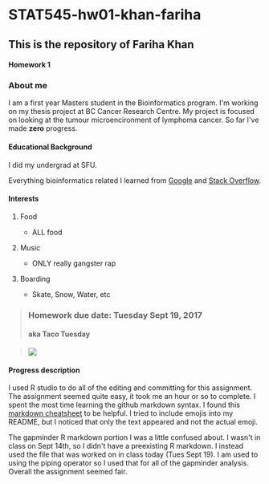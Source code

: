 # STAT545-hw01-khan-fariha

## This is the repository of Fariha Khan
#### Homework 1


### About me

I am a first year Masters student in the Bioinformatics program. I'm working 
on my thesis project at BC Cancer Research Centre. My project is focused on looking
at the tumour microencironment of lymphoma cancer. So far I've made **zero** progress.


#### Educational Background


I did my undergrad at SFU. 

Everything bioinformatics related I learned from [Google](https://www.google.ca)
and [Stack Overflow](https://stackoverflow.com).




#### Interests


1. Food
      * ALL food
      
2. Music
      * ONLY really gangster rap

3. Boarding
      * Skate, Snow, Water, etc


> ### Homework due date: **Tuesday** Sept 19, 2017
> #### aka Taco Tuesday

> ![](https://media.giphy.com/media/EsDCYBUQM0KlO/giphy.gif)


#### Progress description

I used R studio to do all of the editing and committing for this assignment.
The assignment seemed quite easy, it took me an hour or so to complete.
I spent the most time learning the github markdown syntax. I found this [markdown
cheatsheet](https://github.com/adam-p/markdown-here.wiki.git) to be helpful.
I tried to include emojis into my README, but I noticed that only the text appeared and
not the actual emoji.

The gapminder R markdown portion I was a little confused about. I wasn't in class
on Sept 14th, so I didn't have a preexisting R markdown. I instead used the file
that was worked on in class today (Tues Sept 19). I am used to using the piping 
operator so I used that for all of the gapminder analysis. Overall the assignment 
seemed fair. 



